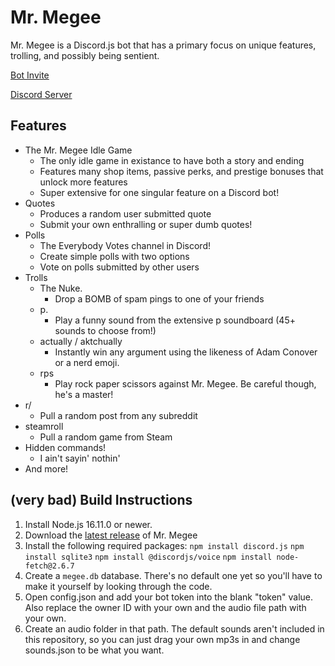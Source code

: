 # Mr. Megee
Mr. Megee is a Discord.js bot that has a primary focus on unique features, trolling, and possibly being sentient.

[Bot Invite](https://discord.com/oauth2/authorize?client_id=472812336214966283&permissions=313408&scope=bot)

[Discord Server](https://discord.gg/c7hq5PMhqV)

## Features
- The Mr. Megee Idle Game
  - The only idle game in existance to have both a story and ending
  - Features many shop items, passive perks, and prestige bonuses that unlock more features
  - Super extensive for one singular feature on a Discord bot!
- Quotes
  - Produces a random user submitted quote
  - Submit your own enthralling or super dumb quotes!
- Polls
  - The Everybody Votes channel in Discord!
  - Create simple polls with two options
  - Vote on polls submitted by other users
- Trolls
  - The Nuke.
    - Drop a BOMB of spam pings to one of your friends
  - p.
    - Play a funny sound from the extensive p soundboard (45+ sounds to choose from!)
  - actually / aktchually 
    - Instantly win any argument using the likeness of Adam Conover or a nerd emoji.
  - rps
    - Play rock paper scissors against Mr. Megee. Be careful though, he's a master!
- r/
  - Pull a random post from any subreddit
- steamroll
  - Pull a random game from Steam
- Hidden commands!
  - I ain't sayin' nothin'
- And more!

## (very bad) Build Instructions
1. Install Node.js 16.11.0 or newer.
2. Download the [latest release](https://github.com/Colind8/Mr.-Megee/releases/latest) of Mr. Megee
3. Install the following required packages:
`npm install discord.js`
`npm install sqlite3`
`npm install @discordjs/voice`
`npm install node-fetch@2.6.7`
4. Create a `megee.db` database. There's no default one yet so you'll have to make it yourself by looking through the code.
5. Open config.json and add your bot token into the blank "token" value. Also replace the owner ID with your own and the audio file path with your own.
6. Create an audio folder in that path. The default sounds aren't included in this repository, so you can just drag your own mp3s in and change sounds.json to be what you want.
